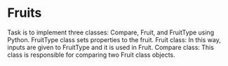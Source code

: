# Fruits

Task is to implement three classes: Compare, Fruit, and FruitType using Python.
FruitType class sets properties to the fruit.
Fruit class: In this way, inputs are given to FruitType and it is used in Fruit.
Compare class: This class is responsible for comparing two Fruit class objects.
